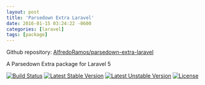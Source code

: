 ```yaml
---
layout: post
title: 'Parsedown Extra Laravel'
date: 2016-01-15 03:24:22 -0600
categories: [laravel]
tags: [package]
---
```


Github repository: [AlfredoRamos/parsedown-extra-laravel](https://github.com/AlfredoRamos/parsedown-extra-laravel)

A Parsedown Extra package for Laravel 5

[![Build Status](https://img.shields.io/travis/AlfredoRamos/parsedown-extra-laravel.svg?style=flat-square&maxAge=3600)](https://travis-ci.org/AlfredoRamos/parsedown-extra-laravel) [![Latest Stable Version](https://img.shields.io/packagist/v/alfredo-ramos/parsedown-extra-laravel.svg?style=flat-square&label=stable&maxAge=3600)](https://github.com/AlfredoRamos/parsedown-extra-laravel/releases) [![Latest Unstable Version](https://img.shields.io/packagist/vpre/alfredo-ramos/parsedown-extra-laravel.svg?style=flat-square&label=unstable&maxAge=3600)](https://packagist.org/packages/alfredo-ramos/parsedown-extra-laravel) [![License](https://img.shields.io/packagist/l/alfredo-ramos/parsedown-extra-laravel.svg?style=flat-square)](https://raw.githubusercontent.com/AlfredoRamos/parsedown-extra-laravel/master/LICENSE)
